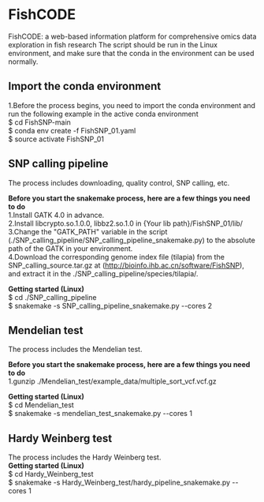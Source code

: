 # FishCODE
FishCODE: a web-based information platform for comprehensive omics data exploration in fish research
The script should be run in the Linux environment, and make sure that the conda in the environment can be used normally.  

## Import the conda environment
1.Before the process begins, you need to import the conda environment and run the following example in the active conda environment  
$ cd FishSNP-main  
$ conda env create -f FishSNP_01.yaml  
$ source activate FishSNP_01  

## SNP calling pipeline
The process includes downloading, quality control, SNP calling, etc.  

**Before you start the snakemake process, here are a few things you need to do**  
1.Install GATK 4.0 in advance.  
2.Install libcrypto.so.1.0.0, libbz2.so.1.0 in {Your lib path}/FishSNP_01/lib/  
3.Change the "GATK_PATH" variable in the script (./SNP_calling_pipeline/SNP_calling_pipeline_snakemake.py) to the absolute path of the GATK in your environment.  
4.Download the corresponding genome index file (tilapia) from the SNP_calling_source.tar.gz at (http://bioinfo.ihb.ac.cn/software/FishSNP), and extract it in the ./SNP_calling_pipeline/species/tilapia/.  

**Getting started (Linux)**  
$ cd ./SNP_calling_pipeline  
$ snakemake -s SNP_calling_pipeline_snakemake.py --cores 2

## Mendelian test
The process includes the Mendelian test.  

**Before you start the snakemake process, here are a few things you need to do**  
1.gunzip ./Mendelian_test/example_data/multiple_sort_vcf.vcf.gz

**Getting started (Linux)**   
$ cd Mendelian_test  
$ snakemake -s mendelian_test_snakemake.py --cores 1

## Hardy Weinberg test
The process includes the Hardy Weinberg test.  
**Getting started (Linux)**  
$ cd Hardy_Weinberg_test  
$ snakemake -s Hardy_Weinberg_test/hardy_pipeline_snakemake.py --cores 1
